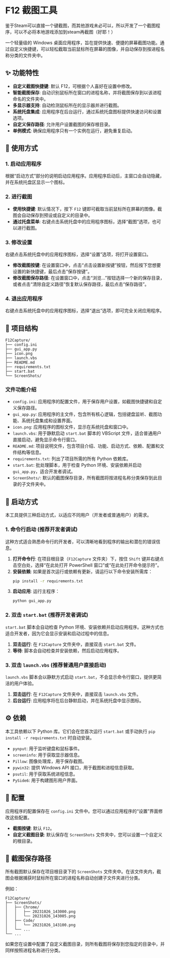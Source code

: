 # F12 截图工具

鉴于Steam可以直接一个键截图，而其他游戏未必可以，所以开发了一个截图程序，可以不必将本地游戏添加到steam再截图（好耶！）

一个轻量级的 Windows 桌面应用程序，旨在提供快速、便捷的屏幕截图功能。通过自定义快捷键，可以轻松截取当前鼠标所在屏幕的图像，并自动保存到按进程名称分类的文件夹中。

## ✨ 功能特性

- **自定义截图快捷键**: 默认 F12，可根据个人喜好在设置中修改。
- **智能截图保存**: 自动识别鼠标所在窗口的进程名称，并将截图保存到以该进程命名的文件夹中。
- **多显示器支持**: 自动检测鼠标所在的显示器并进行截图。
- **系统托盘集成**: 应用程序在后台运行，通过系统托盘图标提供快速访问和设置选项。
- **自定义保存路径**: 允许用户设置截图的保存根目录。
- **单例模式**: 确保应用程序只有一个实例在运行，避免重复启动。

## 🚀 使用方式

### 1. 启动应用程序

根据“启动方式”部分的说明启动应用程序。应用程序启动后，主窗口会自动隐藏，并在系统托盘区显示一个图标。

### 2. 进行截图

-   **使用快捷键**: 默认情况下，按下 `F12` 键即可截取当前鼠标所在屏幕的图像。截图会自动保存到预设或自定义的目录中。
-   **通过托盘菜单**: 右键点击系统托盘中的应用程序图标，选择“截图”选项，也可以进行截图。

### 3. 修改设置

右键点击系统托盘中的应用程序图标，选择“设置”选项，将打开设置窗口。

-   **修改截图按键**: 在设置窗口中，点击“点击设置新按键”按钮，然后按下您想要设置的新快捷键，最后点击“保存按键”。
-   **修改截图保存路径**: 在设置窗口中，点击“浏览...”按钮选择一个新的保存目录，或者点击“清除自定义路径”恢复默认保存路径，最后点击“保存路径”。

### 4. 退出应用程序

右键点击系统托盘中的应用程序图标，选择“退出”选项，即可完全关闭应用程序。

## 📂 项目结构

```
F12Capture/
├── config.ini
├── gui_app.py
├── icon.png
├── launch.vbs
├── README.md
├── requirements.txt
├── start.bat
└── ScreenShots/
```

### 文件功能介绍

-   `config.ini`: 应用程序的配置文件，用于保存用户设置，如截图快捷键和自定义保存路径。
-   `gui_app.py`: 应用程序的主文件，包含所有核心逻辑，包括键盘监听、截图功能、系统托盘集成和设置界面。
-   `icon.png`: 应用程序的图标文件，显示在系统托盘和窗口中。
-   `launch.vbs`: 用于静默启动 `start.bat` 脚本的 VBScript 文件，适合普通用户直接启动，避免显示命令行窗口。
-   `README.md`: 项目说明文件，包含项目介绍、功能、启动方式、依赖、配置和文件结构等信息。
-   `requirements.txt`: 列出了项目所需的所有 Python 依赖库。
-   `start.bat`: 批处理脚本，用于检查 Python 环境、安装依赖并启动 `gui_app.py`，适合开发者调试。
-   `ScreenShots/`: 默认的截图保存目录，所有截图将按进程名称分类保存到此目录的子文件夹中。

## 🚀 启动方式

本工具提供三种启动方式，以适应不同用户（开发者或普通用户）的需求。

### 1. 命令行启动 (推荐开发者调试)

这种方式适合熟悉命令行的开发者，可以清晰地看到程序的输出和潜在的错误信息。

1.  **打开命令行**: 在项目根目录（`F12Capture` 文件夹）下，按住 `Shift` 键并右键点击空白处，选择“在此处打开 PowerShell 窗口”或“在此处打开命令提示符”。
2.  **安装依赖**: 如果是首次运行或依赖有更新，请运行以下命令安装所需库：
    ```bash
    pip install -r requirements.txt
    ```
3.  **启动应用**: 运行主程序：
    ```bash
    python gui_app.py
    ```

### 2. 双击 `start.bat` (推荐开发者调试)

`start.bat` 脚本会自动检查 Python 环境、安装依赖并启动应用程序。这种方式也适合开发者，因为它会显示安装和启动过程中的信息。

1.  **双击运行**: 在 `F12Capture` 文件夹中，直接双击 `start.bat` 文件。
2.  **等待**: 脚本会自动检查并安装依赖，然后启动应用程序。

### 3. 双击 `launch.vbs` (推荐普通用户直接启动)

`launch.vbs` 脚本会以静默方式启动 `start.bat`，不会显示命令行窗口，提供更简洁的用户体验。

1.  **双击运行**: 在 `F12Capture` 文件夹中，直接双击 `launch.vbs` 文件。
2.  **后台运行**: 应用程序将在后台静默启动，并在系统托盘中显示图标。

## ⚙️ 依赖

本工具依赖以下 Python 库。它们会在您首次运行 `start.bat` 或手动执行 `pip install -r requirements.txt` 时自动安装。

-   `pynput`: 用于监听键盘和鼠标事件。
-   `screeninfo`: 用于获取显示器信息。
-   `Pillow`: 图像处理库，用于保存截图。
-   `pywin32`: 提供 Windows API 接口，用于截图和进程信息获取。
-   `psutil`: 用于获取系统进程信息。
-   `PySide6`: 用于构建图形用户界面。

## 📝 配置

应用程序的配置保存在 `config.ini` 文件中。您可以通过应用程序的“设置”界面修改这些配置。

-   **截图按键**: 默认 `F12`。
-   **自定义截图目录**: 默认保存在 `ScreenShots` 文件夹中，您可以设置一个自定义的根目录。

## 📂 截图保存路径

所有截图默认保存在项目根目录下的 `ScreenShots` 文件夹中。在该文件夹内，截图会根据捕获时鼠标所在窗口的进程名称自动创建子文件夹进行分类。

例如：
```
F12Capture/
├── ScreenShots/
│   ├── Chrome/
│   │   ├── 20231026_143000.png
│   │   └── 20231026_143005.png
│   ├── Code/
│   │   └── 20231026_143100.png
│   └── ...
└── ...
```

如果您在设置中配置了自定义截图目录，则所有截图将保存到您指定的目录中，并同样按照进程名称进行分类。
